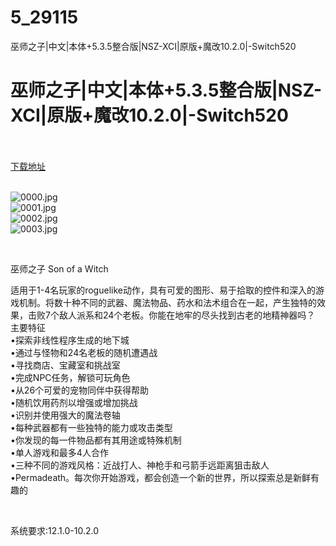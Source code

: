 # 5_29115
巫师之子|中文|本体+5.3.5整合版|NSZ-XCI|原版+魔改10.2.0|-Switch520
# 巫师之子|中文|本体+5.3.5整合版|NSZ-XCI|原版+魔改10.2.0|-Switch520
 <br/></br>
[下载地址](https://www.switch520.cc/article/29115 "下载地址")
<br/></br>

<p><img title="0000.jpg" src="https://www.switch520.cc/muke_img/2022_04_04_4bfd2af887e51.jpg" alt="0000.jpg"><br>
<img title="0001.jpg" src="https://www.switch520.cc/muke_img/2022_04_04_7c978051212d0.jpg" alt="0001.jpg"><br>
<img title="0002.jpg" src="https://www.switch520.cc/muke_img/2022_04_04_869ac69f90f2a.jpg" alt="0002.jpg"><br>
<img title="0003.jpg" src="https://www.switch520.cc/muke_img/2022_04_04_f88097ce67a2c.jpg" alt="0003.jpg"></p>
<p>&nbsp;</p>
<p>巫师之子 Son of a Witch</p>
<p>适用于1-4名玩家的roguelike动作，具有可爱的图形、易于拾取的控件和深入的游戏机制。将数十种不同的武器、魔法物品、药水和法术组合在一起，产生独特的效果，击败7个敌人派系和24个老板。你能在地牢的尽头找到古老的地精神器吗？<br>
主要特征<br>
•探索非线性程序生成的地下城<br>
•通过与怪物和24名老板的随机遭遇战<br>
•寻找商店、宝藏室和挑战室<br>
•完成NPC任务，解锁可玩角色<br>
•从26个可爱的宠物同伴中获得帮助<br>
•随机饮用药剂以增强或增加挑战<br>
•识别并使用强大的魔法卷轴<br>
•每种武器都有一些独特的能力或攻击类型<br>
•你发现的每一件物品都有其用途或特殊机制<br>
•单人游戏和最多4人合作<br>
•三种不同的游戏风格：近战打人、神枪手和弓箭手远距离狙击敌人<br>
•Permadeath。每次你开始游戏，都会创造一个新的世界，所以探索总是新鲜有趣的</p>
<p>&nbsp;</p>
<p>系统要求:12.1.0-10.2.0</p>



